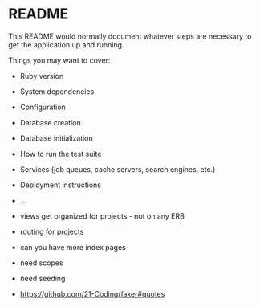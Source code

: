 # README

This README would normally document whatever steps are necessary to get the
application up and running.

Things you may want to cover:

* Ruby version

* System dependencies

* Configuration

* Database creation

* Database initialization

* How to run the test suite

* Services (job queues, cache servers, search engines, etc.)

* Deployment instructions

* ...



* views get organized for projects - not on any ERB
* routing for projects
* can you have more index pages

* need scopes
* need seeding

* https://github.com/21-Coding/faker#quotes
